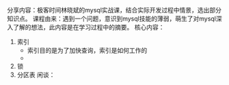 分享内容：极客时间林晓斌的mysql实战课，结合实际开发过程中情景，选出部分知识点。
课程由来：遇到一个问题，意识到mysql技能的薄弱，萌生了对mysql深入了解的想法，此内容是在学习过程中的摘要。
核心内容：
1. 索引
    + 索引目的是为了加快查询，索引是如何工作的
    + 
2. 锁
3. 分区表
闲谈：
